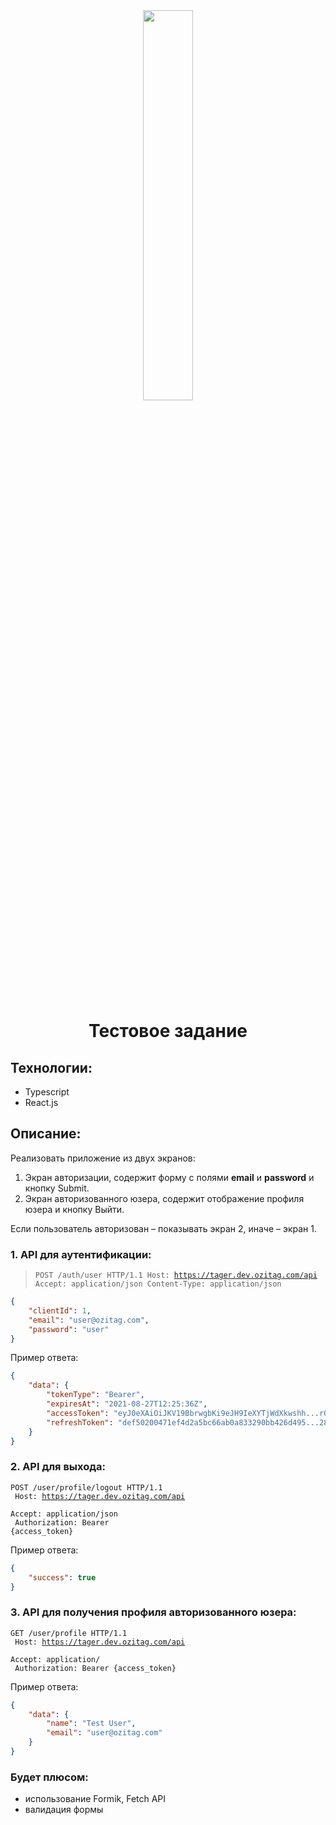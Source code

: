 <div align="center">
  <img width="40%" src="https://hhcdn.ru/employer-logo/3266865.png" />
</div>

<br/>

<h1 align="center">Тестовое задание</h1>

<h2>Технологии:</h2>

<ul>
  <li>Typescript</li>
  <li>React.js</li>
</ul>

<h2>Описание:</h2>

<p>Реализовать приложение из двух экранов:</p>

<ol>
  <li>Экран авторизации, содержит форму с полями <strong>email</strong> и <strong>password</strong> и кнопку Submit.</li>
  <li>Экран авторизованного юзера, содержит отображение профиля юзера и кнопку Выйти.</li>
</ol>

<p>Если пользователь авторизован – показывать экран 2, иначе – экран 1.</p>

<h3>1. API для аутентификации:</h3>

> <code>POST /auth/user HTTP/1.1
> Host: https://tager.dev.ozitag.com/api
> Accept: application/json
> Content-Type: application/json</code>

```json
{
    "clientId": 1,
    "email": "user@ozitag.com",
    "password": "user"
}
```

<p>Пример ответа:</p>

```json
{
    "data": {
        "tokenType": "Bearer",
        "expiresAt": "2021-08-27T12:25:36Z",
        "accessToken": "eyJ0eXAiOiJKV19BbrwgbKi9eJH9IeXYTjWdXkwshh...rQgA",
        "refreshToken": "def50200471ef4d2a5bc66ab0a833290bb426d495...280fb"
    }
}
```

<h3>2. API для выхода:</h3>

<code>POST /user/profile/logout HTTP/1.1<br>
Host: https://tager.dev.ozitag.com/api<br>
Accept: application/json<br>
Authorization: Bearer {access_token}</code>

<p>Пример ответа:</p>

```json
{
    "success": true
}
```

<h3>3. API для получения профиля авторизованного юзера:</h3>

<code>GET /user/profile HTTP/1.1<br>
Host: https://tager.dev.ozitag.com/api<br>
Accept: application/<br>
Authorization: Bearer {access_token}</code>

<p>Пример ответа:</p>

```json
{
    "data": {
        "name": "Test User",
        "email": "user@ozitag.com"
    }
}
```

<h3>Будет плюсом:</h3>

<ul>
    <li>использование Formik, Fetch API</li>
    <li>валидация формы</li>
</ul>

